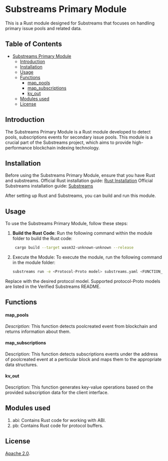 # Substreams Primary Module

This is a Rust module designed for Substreams that focuses on handling primary issue pools and related data.

## Table of Contents

- [Substreams Primary Module](#substreams-primary-module)
  - [Introduction](#introduction)
  - [Installation](#installation)
  - [Usage](#usage)
  - [Functions](#functions)
      - [map\_pools](#map_pools)
      - [map\_subscriptions](#map_subscriptions)
      - [kv\_out](#kv_out)
  - [Modules used](#modules-used)
  - [License](#license)

## Introduction

The Substreams Primary Module is a Rust module developed to detect pools, subscriptions events for secondary issue pools. This module is a crucial part of the Substreams project, which aims to provide high-performance blockchain indexing technology.

## Installation

Before using the Substreams Primary Module, ensure that you have Rust and substreams.
Official Rust installation guide: [Rust Installation](https://www.rust-lang.org/tools/install)
Official Substreams installation guide: [Substreams](https://substreams.streamingfast.io/getting-started/installing-the-cli)

After setting up Rust and Substreams, you can build and run this module.

## Usage

To use the Substreams Primary Module, follow these steps:

1. **Build the Rust Code**: Run the following command within the module folder to build the Rust code:
   ```bash
    cargo build --target wasm32-unknown-unknown --release
2. Execute the Module: To execute the module, run the following command in the module folder:
   ```bash
   substreams run -e <Protocol-Proto model> substreams.yaml <FUNCTION_NAME> --start-block 9561663 --stop-block +20
Replace <Protocol-Proto model> with the desired protocol model. Supported protocol-Proto models are listed in the Verified Substreams README.

## Functions
#### map_pools
*Description:* This function detects poolcreated event from blockchain and returns information about them.
#### map_subscriptions
Description: This function detects subscriptions events under the address of poolcreated event at a perticular block and maps them to the appropriate data structures.
#### kv_out
Description: This function generates key-value operations based on the provided subscription data for the client interface.

## Modules used
1. abi: Contains Rust code for working with ABI.
2. pb: Contains Rust code for protocol buffers.


## License
[Apache 2.0](https://github.com/streamingfast/substreams/blob/develop/LICENSE/README.md).
